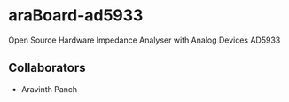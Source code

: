 # araBoard-ad5933

Open Source Hardware Impedance Analyser with Analog Devices AD5933

## Collaborators

- Aravinth Panch
